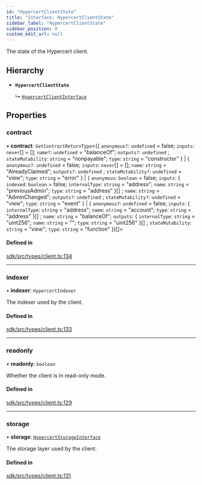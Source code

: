 ```yaml
---
id: "HypercertClientState"
title: "Interface: HypercertClientState"
sidebar_label: "HypercertClientState"
sidebar_position: 0
custom_edit_url: null
---
```


The state of the Hypercert client.

## Hierarchy

- **`HypercertClientState`**

  ↳ [`HypercertClientInterface`](HypercertClientInterface.md)

## Properties

### contract

• **contract**: `GetContractReturnType`<(\{ `anonymous?`: `undefined` = false; `inputs`: `never`[] = []; `name?`: `undefined` = "balanceOf"; `outputs?`: `undefined` ; `stateMutability`: `string` = "nonpayable"; `type`: `string` = "constructor" } \| \{ `anonymous?`: `undefined` = false; `inputs`: `never`[] = []; `name`: `string` = "AlreadyClaimed"; `outputs?`: `undefined` ; `stateMutability?`: `undefined` = "view"; `type`: `string` = "error" } \| \{ `anonymous`: `boolean` = false; `inputs`: \{ `indexed`: `boolean` = false; `internalType`: `string` = "address"; `name`: `string` = "previousAdmin"; `type`: `string` = "address" }[] ; `name`: `string` = "AdminChanged"; `outputs?`: `undefined` ; `stateMutability?`: `undefined` = "view"; `type`: `string` = "event" } \| \{ `anonymous?`: `undefined` = false; `inputs`: \{ `internalType`: `string` = "address"; `name`: `string` = "account"; `type`: `string` = "address" }[] ; `name`: `string` = "balanceOf"; `outputs`: \{ `internalType`: `string` = "uint256"; `name`: `string` = ""; `type`: `string` = "uint256" }[] ; `stateMutability`: `string` = "view"; `type`: `string` = "function" })[]\>

#### Defined in

[sdk/src/types/client.ts:134](https://github.com/hypercerts-org/hypercerts/blob/b145e86/sdk/src/types/client.ts#L134)

---

### indexer

• **indexer**: `HypercertIndexer`

The indexer used by the client.

#### Defined in

[sdk/src/types/client.ts:133](https://github.com/hypercerts-org/hypercerts/blob/b145e86/sdk/src/types/client.ts#L133)

---

### readonly

• **readonly**: `boolean`

Whether the client is in read-only mode.

#### Defined in

[sdk/src/types/client.ts:129](https://github.com/hypercerts-org/hypercerts/blob/b145e86/sdk/src/types/client.ts#L129)

---

### storage

• **storage**: [`HypercertStorageInterface`](HypercertStorageInterface.md)

The storage layer used by the client.

#### Defined in

[sdk/src/types/client.ts:131](https://github.com/hypercerts-org/hypercerts/blob/b145e86/sdk/src/types/client.ts#L131)
